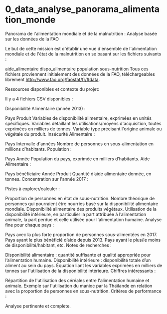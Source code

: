 # 0_data_analyse_panorama_alimentation_monde

Panorama de l'alimentation mondiale et de la malnutrition : Analyse basée sur les données de la FAO

Le but de cette mission est d'établir une vue d'ensemble de l'alimentation mondiale et de l'état de la malnutrition en se basant sur les fichiers suivants :

aide_alimentaire
dispo_alimentaire
population
sous-nutrition
Tous ces fichiers proviennent initialement des données de la FAO, téléchargeables librement http://www.fao.org/faostat/fr/#data.

Ressources disponibles et contexte du projet:

Il y a 4 fichiers CSV disponibles :

Disponibilité Alimentaire (année 2013) :

Pays
Produit
Variables de disponibilité alimentaire, exprimées en unités spécifiques.
Variables détaillant les utilisations/moyens d'acquisition, toutes exprimées en milliers de tonnes.
Variable type précisant l'origine animale ou végétale du produit.
Insécurité Alimentaire :

Pays
Intervalle d'années
Nombre de personnes en sous-alimentation en millions d’habitants.
Population :

Pays
Année
Population du pays, exprimée en milliers d’habitants.
Aide Alimentaire :

Pays bénéficiaire
Année
Produit
Quantité d’aide alimentaire donnée, en tonnes.
Concentration sur l'année 2017 :

Pistes à explorer/calculer :

Proportion de personnes en état de sous-nutrition.
Nombre théorique de personnes qui pourraient être nourries basé sur la disponibilité alimentaire mondiale.
Disponibilité alimentaire des produits végétaux.
Utilisation de la disponibilité intérieure, en particulier la part attribuée à l’alimentation animale, la part perdue et celle utilisée pour l'alimentation humaine.
Analyse fine pour chaque pays :

Pays avec la plus forte proportion de personnes sous-alimentées en 2017.
Pays ayant le plus bénéficié d’aide depuis 2013.
Pays ayant le plus/le moins de disponibilité/habitant, etc.
Notes de recherches :

Disponibilité alimentaire : quantité suffisante et qualité appropriée pour l’alimentation humaine.
Disponibilité intérieure : disponibilité totale d’un aliment au sein du pays.
Équation liant les variables exprimées en milliers de tonnes sur l'utilisation de la disponibilité intérieure.
Chiffres intéressants :

Répartition de l'utilisation des céréales entre l'alimentation humaine et animale.
Exemple sur l'utilisation du manioc par la Thaïlande en relation avec la proportion de personnes en sous-nutrition.
Critères de performance :

Analyse pertinente et complète.
